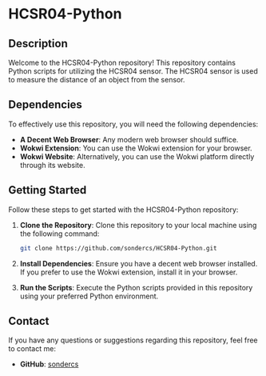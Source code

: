 # HCSR04-Python

## Description

Welcome to the HCSR04-Python repository! This repository contains Python scripts for utilizing the HCSR04 sensor. The HCSR04 sensor is used to measure the distance of an object from the sensor.

## Dependencies

To effectively use this repository, you will need the following dependencies:

- **A Decent Web Browser**: Any modern web browser should suffice.
- **Wokwi Extension**: You can use the Wokwi extension for your browser.
- **Wokwi Website**: Alternatively, you can use the Wokwi platform directly through its website.

## Getting Started

Follow these steps to get started with the HCSR04-Python repository:

1. **Clone the Repository**: Clone this repository to your local machine using the following command:

    ```bash
    git clone https://github.com/sondercs/HCSR04-Python.git
    ```

2. **Install Dependencies**: Ensure you have a decent web browser installed. If you prefer to use the Wokwi extension, install it in your browser.

3. **Run the Scripts**: Execute the Python scripts provided in this repository using your preferred Python environment.

## Contact

If you have any questions or suggestions regarding this repository, feel free to contact me:

- **GitHub**: [sondercs](https://github.com/sondercs)
